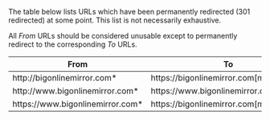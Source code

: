 The table below lists URLs which have been permanently redirected (301
redirected) at some point. This list is not necessarily exhaustive.

All *From* URLs should be considered unusable except to permanently redirect to
the corresponding *To* URLs.

<table>
    <thead>
        <tr>
            <th>From</th>
            <th>To</th>
        </tr>
    </thead>
    <tbody>
        <tr>
            <td>http://bigonlinemirror.com*</td>
            <td>https://bigonlinemirror.com[match]</td>
        </tr>
        <tr>
            <td>http://www.bigonlinemirror.com*</td>
            <td>https://www.bigonlinemirror.com[match]</td>
        </tr>
        <tr>
            <td>https://www.bigonlinemirror.com*</td>
            <td>https://bigonlinemirror.com[match]</td>
        </tr>
    </tbody>
</table>
